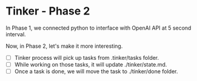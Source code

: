 # Tinker - Phase 2

In Phase 1, we connected python to interface with OpenAI API at 5 second interval.

Now, in Phase 2, let's make it more interesting.

- [ ] Tinker process will pick up tasks from .tinker/tasks folder.
- [ ] While working on those tasks, it will update ./tinker/state.md.
- [ ] Once a task is done, we will move the task to ./tinker/done folder.